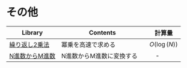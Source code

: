 # その他

|  Library  |  Contents  |  計算量  |
| ---- | ---- | ----|
|  [繰り返し2乗法](https://github.com/Nishikubo-Masato/AtCoder-Library/tree/main/Mathematics/others/binary)  | 冪乗を高速で求める　| $O( \log(N) )$ |
|  [N進数からM進数](https://github.com/Nishikubo-Masato/AtCoder-Library/tree/main/Mathematics/others/ntom)  | N進数からM進数に変換する　|　- |
